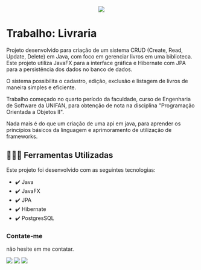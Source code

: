 <div align="center">
<img src="http://img.shields.io/static/v1?label=STATUS&message=FINALIZADO&color=GREEN&style=for-the-badge"/>
</div>

# Trabalho: Livraria

Projeto desenvolvido para criação de um sistema CRUD (Create, Read, Update, Delete) em Java, com foco em gerenciar livros em uma biblioteca. Este projeto utiliza JavaFX para a interface gráfica e Hibernate com JPA para a persistência dos dados no banco de dados.

O sistema possibilita o cadastro, edição, exclusão e listagem de livros de maneira simples e eficiente.

Trabalho começado no quarto período da faculdade, curso de Engenharia de Software da UNIFAN, para obtenção de nota na disciplina "Programação Orientada a Objetos II".

Nada mais é do que um criação de uma api em java, para aprender os princípios básicos da linguagem e aprimoramento de utilização de frameworks.

## 🧑🏾‍💻 Ferramentas Utilizadas

Este projeto foi desenvolvido com as seguintes tecnologias:

- ✔️ Java
- ✔️ JavaFX
- ✔️ JPA
- ✔️ Hibernate
- ✔️ PostgresSQL

### Contate-me

não hesite em me contatar.

<div>
  <a href="https://instagram.com/lucasl.ima" target="_blank"><img src="https://img.shields.io/badge/-Instagram-%23E4405F?style=for-the-badge&logo=instagram&logoColor=white" target="_blank"></a>
  <a href = "mailto:lucasanjosdiscente@gmail.com"><img src="https://img.shields.io/badge/Gmail-D14836?style=for-the-badge&logo=gmail&logoColor=white" target="_blank"></a>
  <a href="https://linkedin.com/in/lucasl1ima" target="_blank"><img src="https://img.shields.io/badge/-LinkedIn-%230077B5?style=for-the-badge&logo=linkedin&logoColor=white" target="_blank"></a>
</div>
